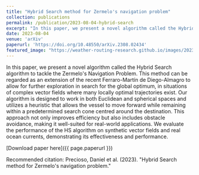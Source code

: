 ```yaml
---
title: "Hybrid Search method for Zermelo's navigation problem"
collection: publications
permalink: /publication/2023-08-04-hybrid-search
excerpt: "In this paper, we present a novel algorithm called the Hybrid Search algorithm to tackle the Zermelo's Navigation Problem."
date: 2023-08-04
venue: 'arXiv'
paperurl: 'https://doi.org/10.48550/arXiv.2308.02434'
featured_image: "https://weather-routing-research.github.io/images/2023-08-04-paper.jpg"
---
```

In this paper, we present a novel algorithm called the Hybrid Search algorithm to tackle the Zermelo's Navigation Problem. This method can be regarded as an extension of the recent Ferraro-Martín de Diego-Almagro to allow for further exploration in search for the global optimum, in situations of complex vector fields where many locally optimal trajectories exist. Our algorithm is designed to work in both Euclidean and spherical spaces and utilizes a heuristic that allows the vessel to move forward while remaining within a predetermined search cone centred around the destination. This approach not only improves efficiency but also includes obstacle avoidance, making it well-suited for real-world applications. We evaluate the performance of the HS algorithm on synthetic vector fields and real ocean currents, demonstrating its effectiveness and performance.

[Download paper here]({{ page.paperurl }})

Recommended citation: Precioso, Daniel et al. (2023). "Hybrid Search method for Zermelo's navigation problem."
